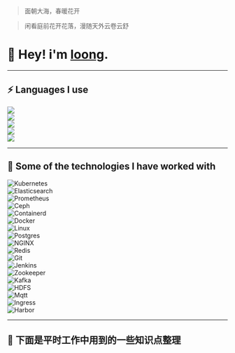 > 面朝大海，春暖花开

> 闲看庭前花开花落，漫随天外云卷云舒

# 👨 Hey! i'm [loong](https://blog.lingwenlong.com).

---
## ⚡ Languages I use

 ![](https://img.shields.io/badge/Python-lightgrey?logo=PYTHON)  
 ![](https://img.shields.io/badge/Scala-lightgrey?logo=scala)  
 ![](https://img.shields.io/badge/Java-lightgrey?logo=java)  
 ![](https://img.shields.io/badge/CSharp-lightgrey?logo=Csharp)  
 ![](https://img.shields.io/badge/Go-lightgrey?logo=go)



---

## 🚀 Some of the technologies I have worked with

 ![Kubernetes](https://img.shields.io/badge/Kubernetes-lightgrey?logo=kubernetes)  
 ![Elasticsearch](https://img.shields.io/badge/Elasticsearch-lightgrey?logo=elasticsearch)  
 ![Prometheus](https://img.shields.io/badge/Prometheus-lightgrey?logo=prometheus)  
 ![Ceph](https://img.shields.io/badge/Ceph-lightgrey?logo=ceph)  
 ![Containerd](https://img.shields.io/badge/Containerd-lightgrey?logo=Containerd)  
 ![Docker](https://img.shields.io/badge/Docker-lightgrey?logo=docker)  
 ![Linux](https://img.shields.io/badge/Linux-lightgrey?logo=linux)  
 ![Postgres](https://img.shields.io/badge/Postgresql-lightgrey?logo=postgresql)  
 ![NGINX](https://img.shields.io/badge/Nginx-lightgrey?logo=nginx)  
 ![Redis](https://img.shields.io/badge/Redis-lightgrey?logo=redis)  
 ![Git](https://img.shields.io/badge/Git-lightgrey?logo=git)  
 ![Jenkins](https://img.shields.io/badge/Jenkins-lightgrey?logo=jenkins)  
 ![Zookeeper](https://img.shields.io/badge/Zookeeper-lightgrey?logo=zookeeper)  
 ![Kafka](https://img.shields.io/badge/Apache%20Kafka-lightgrey?logo=apache%20kafka)  
 ![HDFS](https://img.shields.io/badge/Hdfs-lightgrey?logo=hdfs)  
 ![Mqtt](https://img.shields.io/badge/Mqtt-lightgrey?logo=eclipse%20mosquitto)  
 ![Ingress](https://img.shields.io/badge/Ingress-lightgrey?logo=Ingress)  
 ![Harbor](https://img.shields.io/badge/Harbor-lightgrey?logo=Harbor)




---



## 🎏 下面是平时工作中用到的一些知识点整理

<!-- ### [目录](SUMMARY.md) -->



